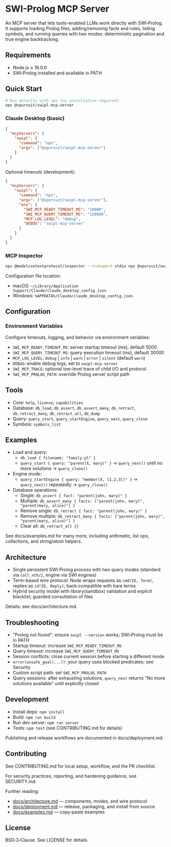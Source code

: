 # SWI-Prolog MCP Server

An MCP server that lets tools-enabled LLMs work directly with SWI‑Prolog. It supports loading Prolog files, adding/removing facts and rules, listing symbols, and running queries with two modes: deterministic pagination and true engine backtracking.

## Requirements

- Node.js ≥ 18.0.0
- SWI‑Prolog installed and available in PATH

## Quick Start

```bash
# Run directly with npx (no installation required)
npx @vpursuit/swipl-mcp-server
```

### Claude Desktop (basic)
```json
{
  "mcpServers": {
    "swipl": {
      "command": "npx",
      "args": ["@vpursuit/swipl-mcp-server"]
    }
  }
}
```

Optional timeouts (development):
```json
{
  "mcpServers": {
    "swipl": {
      "command": "npx",
      "args": ["@vpursuit/swipl-mcp-server"],
      "env": {
        "SWI_MCP_READY_TIMEOUT_MS": "10000",
        "SWI_MCP_QUERY_TIMEOUT_MS": "120000",
        "MCP_LOG_LEVEL": "debug",
        "DEBUG": "swipl-mcp-server"
      }
    }
  }
}
```

### MCP Inspector
```bash
npx @modelcontextprotocol/inspector --transport stdio npx @vpursuit/swipl-mcp-server
```

Configuration file location:
- macOS: `~/Library/Application Support/Claude/claude_desktop_config.json`
- Windows: `%APPDATA%/Claude/claude_desktop_config.json`

## Configuration

### Environment Variables

Configure timeouts, logging, and behavior via environment variables:

- `SWI_MCP_READY_TIMEOUT_MS`: server startup timeout (ms), default 5000
- `SWI_MCP_QUERY_TIMEOUT_MS`: query execution timeout (ms), default 30000
- `MCP_LOG_LEVEL`: `debug` | `info` | `warn` | `error` | `silent` (default `warn`)
- `DEBUG`: enable debug logs, set to `swipl-mcp-server`
- `SWI_MCP_TRACE`: optional low-level trace of child I/O and protocol
- `SWI_MCP_PROLOG_PATH`: override Prolog server script path

## Tools

- Core: `help`, `license`, `capabilities`
- Database: `db_load`, `db_assert`, `db_assert_many`, `db_retract`, `db_retract_many`, `db_retract_all`, `db_dump`
- Query: `query_start`, `query_startEngine`, `query_next`, `query_close`
- Symbols: `symbols_list`

## Examples

- Load and query:
  - `db_load { filename: "family.pl" }`
  - `query_start { query: "parent(X, mary)" }` → `query_next()` until no more solutions → `query_close()`
- Engine mode:
  - `query_startEngine { query: "member(X, [1,2,3])" }` → `query_next()` repeatedly → `query_close()`
- Database operations:
  - Single: `db_assert { fact: "parent(john, mary)" }`
  - Multiple: `db_assert_many { facts: ["parent(john, mary)", "parent(mary, alice)"] }`
  - Remove single: `db_retract { fact: "parent(john, mary)" }`
  - Remove multiple: `db_retract_many { facts: ["parent(john, mary)", "parent(mary, alice)"] }`
  - Clear all: `db_retract_all {}`

See docs/examples.md for many more, including arithmetic, list ops, collections, and string/atom helpers.

## Architecture

- Single persistent SWI‑Prolog process with two query modes (standard via `call_nth/2`, engine via SWI engines)
- Term-based wire protocol: Node wraps requests as `cmd(ID, Term)`, replies as `id(ID, Reply)`; back‑compatible with bare terms
- Hybrid security model with library(sandbox) validation and explicit blacklist; guarded consultation of files

Details: see docs/architecture.md.

## Troubleshooting

- "Prolog not found": ensure `swipl --version` works; SWI‑Prolog must be in PATH
- Startup timeout: increase `SWI_MCP_READY_TIMEOUT_MS`
- Query timeout: increase `SWI_MCP_QUERY_TIMEOUT_MS`
- Session conflicts: close current session before starting a different mode
- `error(unsafe_goal(...))`: your query uses blocked predicates; see Security
- Custom script path: set `SWI_MCP_PROLOG_PATH`
- Query sessions: after exhausting solutions, `query_next` returns "No more solutions available" until explicitly closed

## Development

- Install deps: `npm install`
- Build: `npm run build`
- Run dev server: `npm run server`
- Tests: `npm test` (see CONTRIBUTING.md for details)

Publishing and release workflows are documented in docs/deployment.md.

## Contributing

See CONTRIBUTING.md for local setup, workflow, and the PR checklist.

For security practices, reporting, and hardening guidance, see SECURITY.md.

Further reading:
- [docs/architecture.md](docs/architecture.md) — components, modes, and wire protocol
- [docs/deployment.md](docs/deployment.md) — release, packaging, and install from source
- [docs/examples.md](docs/examples.md) — copy‑paste examples

## License

BSD‑3‑Clause. See LICENSE for details.
